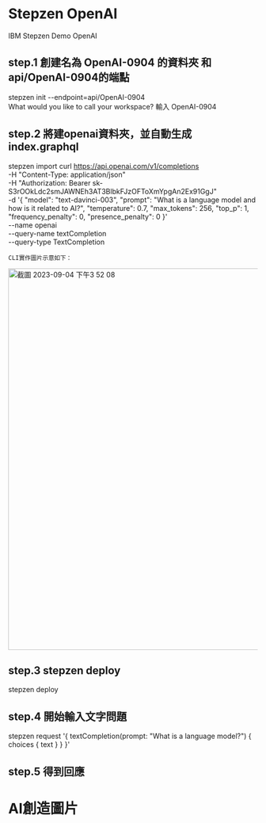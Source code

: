 # Stepzen OpenAI
IBM Stepzen Demo OpenAI

## step.1 創建名為 OpenAI-0904 的資料夾 和api/OpenAI-0904的端點
stepzen init --endpoint=api/OpenAI-0904   
What would you like to call your workspace? 輸入 OpenAI-0904

## step.2 將建openai資料夾，並自動生成 index.graphql
stepzen import curl https://api.openai.com/v1/completions \
  -H "Content-Type: application/json" \
  -H "Authorization: Bearer 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" \
  -d '{
	  "model": "text-davinci-003",
	  "prompt": "What is a language model and how is it related to AI?",
	  "temperature": 0.7,
	  "max_tokens": 256,
	  "top_p": 1,
	  "frequency_penalty": 0,
	  "presence_penalty": 0
	}' \
  --name openai \
  --query-name textCompletion \
  --query-type TextCompletion

  	CLI實作圖片示意如下：
  <img width="770" alt="截圖 2023-09-04 下午3 52 08" src="https://github.com/chung-anching/Stepzen/assets/59386373/ddfb5d24-51d8-4e52-8979-b6eea6f056e0">


## step.3 stepzen deploy
stepzen deploy

## step.4 開始輸入文字問題
stepzen request '{
  textCompletion(prompt: "What is a language model?") {
    choices { text }
  }
}'

## step.5 得到回應

# AI創造圖片
